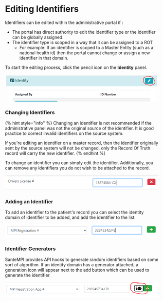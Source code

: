# Editing Identifiers

Identifiers can be edited within the administrative portal if :

* The portal has direct authority to edit the identifier type or the identifier can be globally assigned.
* The identifier type is scoped in a way that it can be assigned to a ROT
  * For example: If an identifier is scoped to a Master Entity (such as a national health id) then the portal cannot change or assign a new identifier in that domain.

To start the editing process, click the pencil icon on the **Identity** panel.

![](<../../../.gitbook/assets/image (14) (1).png>)

### Changing Identifiers

{% hint style="info" %}
Changing an identifier is not recommended if the administrative panel was not the original source of the identifier. It is good practice to correct invalid identifiers on the source system.&#x20;

If you're editing an identifier on a master record, then the identifier originally sent by the source system will not be changed, only the Record Of Truth record will carry the new identifier.
{% endhint %}

To change an identifier you can simply edit the identifier. Additionally, you can remove any identifiers you do not wish to be attached to the record.

![Editing an Identifier](<../../../.gitbook/assets/image (54).png>)

### Adding an Identifier

To add an identifier to the patient's record you can select the identity domain of identifier to be added, and add the identifier to the list.

![](<../../../.gitbook/assets/image (56).png>)

### Identifier Generators

SanteMPI provides API hooks to generate random identifiers based on some sort of algorithm. If an identity domain has a generator attached, a generation icon will appear next to the add button which can be used to generate the identifier.

![](<../../../.gitbook/assets/image (87).png>)
